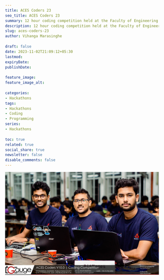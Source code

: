 ```yaml
---
title: ACES Coders 23
seo_title: ACES Coders 23
summary: 12 hour coding competition held at the Faculty of Engineering University of Peradeniya
description: 12 hour coding competition held at the Faculty of Engineering University of Peradeniya
slug: aces-coders-23
author: Vihanga Marasinghe

draft: false
date: 2023-11-02T21:09:12+05:30
lastmod: 
expiryDate: 
publishDate: 

feature_image:
feature_image_alt: 

categories:
- Hackathons
tags:
- Hackathons
- Coding
- Programming
series:
- Hackathons

toc: true
related: true
social_share: true
newsletter: false
disable_comments: false
---
```


![ACES Coders](aces-coders.jpg)